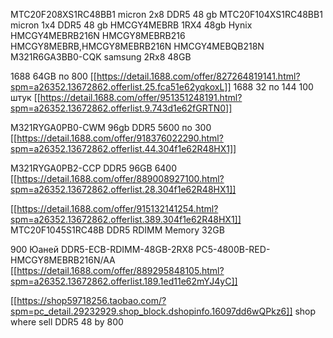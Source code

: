 MTC20F208XS1RC48BB1  micron 2x8 DDR5 48 gb
MTC20F104XS1RC48BB1  micron 1x4 DDR5 48 gb
HMCGY4MEBRB  1RX4 48gb Hynix
HMCGY4MEBRB216N
HMCGY8MEBRB216
HMCGY8MEBRB,HMCGY8MEBRB216N
HMCGY4MEBQB218N 
M321R6GA3BB0-CQK samsung 2Rx8 48GB

1688 64GB по 800 [[https://detail.1688.com/offer/827264819141.html?spm=a26352.13672862.offerlist.25.fca51e62yqkoxL]]
1688 32 по 144 100 штук [[https://detail.1688.com/offer/951351248191.html?spm=a26352.13672862.offerlist.9.743d1e62fGRTN0]]

M321RYGA0PB0-CWM 96gb DDR5 5600 по 300 [[https://detail.1688.com/offer/918376022290.html?spm=a26352.13672862.offerlist.44.304f1e62R48HX1]]

M321RYGA0PB2-CCP DDR5 96GB 6400 [[https://detail.1688.com/offer/889008927100.html?spm=a26352.13672862.offerlist.28.304f1e62R48HX1]]

[[https://detail.1688.com/offer/915132141254.html?spm=a26352.13672862.offerlist.389.304f1e62R48HX1]] MTC20F1045S1RC48B DDR5 RDIMM Memory 32GB

900 Юаней DDR5-ECB-RDIMM-48GB-2RX8 PC5-4800B-RED-HMCGY8MEBRB216N/AA [[https://detail.1688.com/offer/889295848105.html?spm=a26352.13672862.offerlist.189.1ed11e62mYJ4yC]]

[[https://shop59718256.taobao.com/?spm=pc_detail.29232929.shop_block.dshopinfo.16097dd6wQPkz6]] shop where sell DDR5 48 by 800 